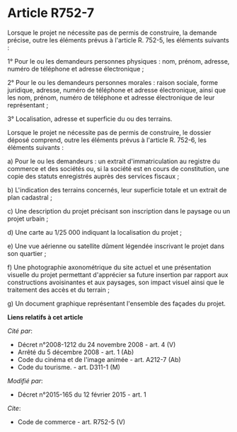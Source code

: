 # Article R752-7

Lorsque le projet ne nécessite pas de permis de construire, la demande précise, outre les éléments prévus à l'article R.
752-5, les éléments suivants :

1° Pour le ou les demandeurs personnes physiques : nom, prénom, adresse, numéro de téléphone et adresse électronique ;

2° Pour le ou les demandeurs personnes morales : raison sociale, forme juridique, adresse, numéro de téléphone et adresse
électronique, ainsi que les nom, prénom, numéro de téléphone et adresse électronique de leur représentant ;

3° Localisation, adresse et superficie du ou des terrains.

Lorsque le projet ne nécessite pas de permis de construire, le dossier déposé comprend, outre les éléments prévus à l'article
R. 752-6, les éléments suivants :

a) Pour le ou les demandeurs : un extrait d'immatriculation au registre du commerce et des sociétés ou, si la société est en
cours de constitution, une copie des statuts enregistrés auprès des services fiscaux ;

b) L'indication des terrains concernés, leur superficie totale et un extrait de plan cadastral ;

c) Une description du projet précisant son inscription dans le paysage ou un projet urbain ;

d) Une carte au 1/25 000 indiquant la localisation du projet ;

e) Une vue aérienne ou satellite dûment légendée inscrivant le projet dans son quartier ;

f) Une photographie axonométrique du site actuel et une présentation visuelle du projet permettant d'apprécier sa future
insertion par rapport aux constructions avoisinantes et aux paysages, son impact visuel ainsi que le traitement des accès et
du terrain ;

g) Un document graphique représentant l'ensemble des façades du projet.

**Liens relatifs à cet article**

_Cité par_:

  - Décret n°2008-1212 du 24 novembre 2008 - art. 4 (V)
  - Arrêté du 5 décembre 2008 - art. 1 (Ab)
  - Code du cinéma et de l'image animée - art. A212-7 (Ab)
  - Code du tourisme. - art. D311-1 (M)

_Modifié par_:

  - Décret n°2015-165 du 12 février 2015 - art. 1

_Cite_:

  - Code de commerce - art. R752-5 (V)
